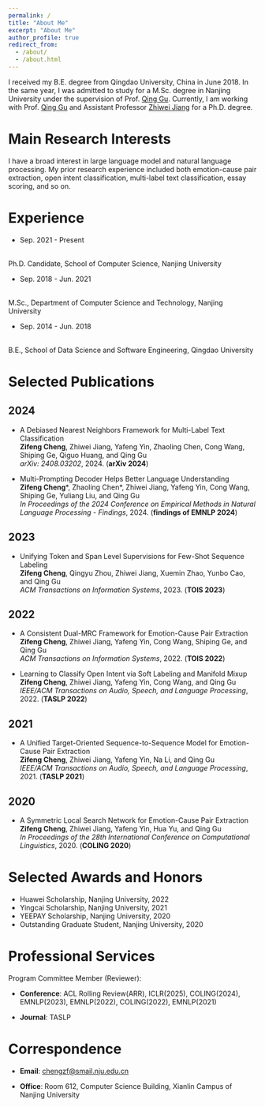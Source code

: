 ```yaml
---
permalink: /
title: "About Me"
excerpt: "About Me"
author_profile: true
redirect_from: 
  - /about/
  - /about.html
---
```

I received my B.E. degree from Qingdao University, China in June 2018.
In the same year, I was admitted to study for a M.Sc. degree in Nanjing University under the supervision of Prof. <a href="https://isetnju.github.io/guq/index.html" target="_black">Qing Gu</a>.
Currently, I am working with Prof. <a href="https://isetnju.github.io/guq/index.html" target="_black">Qing Gu</a> and Assistant Professor <a href="https://zhiweinju.github.io/" target="_black"> Zhiwei Jiang</a> for a Ph.D. degree.
  
Main Research Interests
======

I have a broad interest in large language model and natural language processing.
My prior research experience included both emotion-cause pair extraction, open intent classification, multi-label text classification, essay scoring, and so on.

Experience
======
* Sep. 2021 - Present
<br>
Ph.D. Candidate, School of Computer Science, Nanjing University

* Sep. 2018 - Jun. 2021
<br>
M.Sc., Department of Computer Science and Technology, Nanjing University

* Sep. 2014 - Jun. 2018
<br>
B.E., School of Data Science and Software Engineering, Qingdao University

Selected Publications
======

## 2024
<!--
* Sentence embedding
  <br> 
  Yuchen Fu*, <b>Zifeng Cheng</b>\*, Zhiwei Jiang, Yafeng Yin, and Qing Gu
  <br>
  <i>arXiv: 2408.XXXXX</i>, 2024. (<b>arXiv 2024</b>)-->
  
* A Debiased Nearest Neighbors Framework for Multi-Label Text Classification
  <br> 
  <b>Zifeng Cheng</b>, Zhiwei Jiang, Yafeng Yin, Zhaoling Chen, Cong Wang, Shiping Ge, Qiguo Huang, and Qing Gu
  <br>
  <i>arXiv: 2408.03202</i>, 2024. (<b>arXiv 2024</b>)
  
* Multi-Prompting Decoder Helps Better Language Understanding
  <br> 
  <b>Zifeng Cheng</b>\*, Zhaoling Chen*, Zhiwei Jiang, Yafeng Yin, Cong Wang, Shiping Ge, Yuliang Liu, and Qing Gu
  <br>
  <i>In Proceedings of the 2024 Conference on Empirical Methods in Natural Language Processing - Findings</i>, 2024. (<b>findings of EMNLP 2024</b>)

<!--
* Multi-Prompting Decoder Helps Better Language Understanding
  <br> 
  <b>Zifeng Cheng</b>\*, Zhaoling Chen*, Zhiwei Jiang, Yafeng Yin, Shiping Ge, Yuliang Liu, and Qing Gu
  <br>
  <i>arXiv: 2406.06279</i>, 2024. (<b>arXiv 2024</b>)-->
  
## 2023
* Unifying Token and Span Level Supervisions for Few-Shot Sequence Labeling
  <br> 
  <b>Zifeng Cheng</b>, Qingyu Zhou, Zhiwei Jiang, Xuemin Zhao, Yunbo Cao, and Qing Gu
  <br>
  <i>ACM Transactions on Information Systems</i>, 2023. (<b>TOIS 2023</b>)

## 2022
* A Consistent Dual-MRC Framework for Emotion-Cause Pair Extraction
    <br>
    <b>Zifeng Cheng</b>, Zhiwei Jiang, Yafeng Yin, Cong Wang, Shiping Ge, and Qing Gu
    <br>
    <i>ACM Transactions on Information Systems</i>, 2022. (<b>TOIS 2022</b>)
    
* Learning to Classify Open Intent via Soft Labeling and Manifold Mixup
    <br>
    <b>Zifeng Cheng</b>, Zhiwei Jiang, Yafeng Yin, Cong Wang, and Qing Gu
    <br>
    <i>IEEE/ACM Transactions on Audio, Speech, and Language Processing</i>, 2022. (<b>TASLP 2022</b>)
    
## 2021
    
* A Unified Target-Oriented Sequence-to-Sequence Model for Emotion-Cause Pair Extraction
    <br>
    <b>Zifeng Cheng</b>, Zhiwei Jiang, Yafeng Yin, Na Li, and Qing Gu
    <br>
    <i>IEEE/ACM Transactions on Audio, Speech, and Language Processing</i>, 2021. (<b>TASLP 2021</b>)
    
## 2020

* A Symmetric Local Search Network for Emotion-Cause Pair Extraction
    <br>
    <b>Zifeng Cheng</b>, Zhiwei Jiang, Yafeng Yin, Hua Yu, and Qing Gu
    <br>
    <i>In Proceedings of the 28th International Conference on Computational Linguistics</i>, 2020. (<b>COLING 2020</b>)
    

Selected Awards and Honors
======
* Huawei Scholarship, Nanjing University, 2022
* Yingcai Scholarship, Nanjing University, 2021
* YEEPAY Scholarship, Nanjing University, 2020
* Outstanding Graduate Student, Nanjing University, 2020

Professional Services
======
Program Committee Member (Reviewer):
<br>
* <b>Conference</b>: ACL Rolling Review(ARR), ICLR(2025), COLING(2024), EMNLP(2023), EMNLP(2022), COLING(2022), EMNLP(2021)

* <b>Journal</b>: TASLP

Correspondence
======
* <b>Email</b>: chengzf@smail.nju.edu.cn

* <b>Office</b>: Room 612, Computer Science Building, Xianlin Campus of Nanjing University


<script type="text/javascript" id="clustrmaps" src="//clustrmaps.com/map_v2.js?d=GHg1pDYGxLHQEcRaaGQglxub3FFRXv8tiZ-bEXMaDS4&cl=ffffff&w=a"></script>
